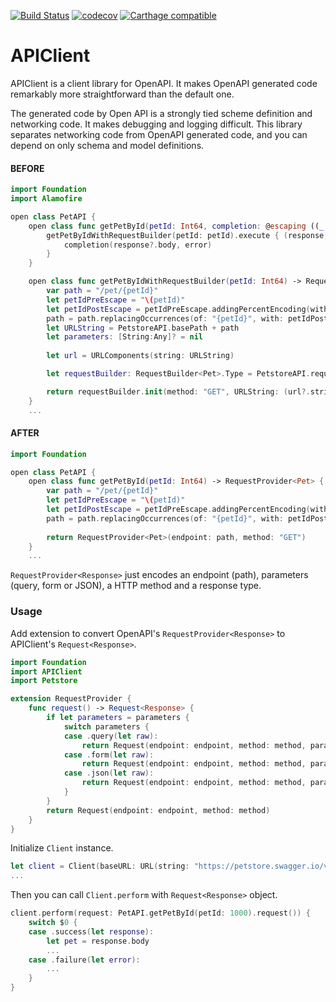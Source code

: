 [![Build Status](https://app.bitrise.io/app/fb217dd8dc7e8002/status.svg?token=zgTIlwz2Qz-YPsOK6rQxUQ)](https://app.bitrise.io/app/fb217dd8dc7e8002)
[![codecov](https://codecov.io/gh/folio-sec/APIClient/branch/master/graph/badge.svg)](https://codecov.io/gh/folio-sec/APIClient)
[![Carthage compatible](https://img.shields.io/badge/Carthage-compatible-4BC51D.svg?style=flat)](https://github.com/Carthage/Carthage)

# APIClient

APIClient is a client library for OpenAPI. It makes OpenAPI generated code remarkably more straightforward than the default one. 

The generated code by  Open API is a strongly tied scheme definition and networking code. It makes debugging and logging difficult. This library separates networking code from OpenAPI generated code, and you can depend on only schema and model definitions.


#### BEFORE

```swift
import Foundation
import Alamofire

open class PetAPI {
    open class func getPetById(petId: Int64, completion: @escaping ((_ data: Pet?,_ error: Error?) -> Void)) {
        getPetByIdWithRequestBuilder(petId: petId).execute { (response, error) -> Void in
            completion(response?.body, error)
        }
    }

    open class func getPetByIdWithRequestBuilder(petId: Int64) -> RequestBuilder<Pet> {
        var path = "/pet/{petId}"
        let petIdPreEscape = "\(petId)"
        let petIdPostEscape = petIdPreEscape.addingPercentEncoding(withAllowedCharacters: .urlPathAllowed) ?? ""
        path = path.replacingOccurrences(of: "{petId}", with: petIdPostEscape, options: .literal, range: nil)
        let URLString = PetstoreAPI.basePath + path
        let parameters: [String:Any]? = nil
        
        let url = URLComponents(string: URLString)

        let requestBuilder: RequestBuilder<Pet>.Type = PetstoreAPI.requestBuilderFactory.getBuilder()

        return requestBuilder.init(method: "GET", URLString: (url?.string ?? URLString), parameters: parameters, isBody: false)
    }
    ...
```

#### AFTER

```swift
import Foundation

open class PetAPI {
    open class func getPetById(petId: Int64) -> RequestProvider<Pet> {
        var path = "/pet/{petId}"
        let petIdPreEscape = "\(petId)"
        let petIdPostEscape = petIdPreEscape.addingPercentEncoding(withAllowedCharacters: .urlPathAllowed) ?? ""
        path = path.replacingOccurrences(of: "{petId}", with: petIdPostEscape, options: .literal, range: nil)
        
        return RequestProvider<Pet>(endpoint: path, method: "GET")
    }
    ...
```

`RequestProvider<Response>` just encodes an endpoint (path), parameters (query, form or JSON), a HTTP method and a response type.


### Usage

Add extension to convert OpenAPI's `RequestProvider<Response>` to APIClient's `Request<Response>`.

```swift
import Foundation
import APIClient
import Petstore

extension RequestProvider {
    func request() -> Request<Response> {
        if let parameters = parameters {
            switch parameters {
            case .query(let raw):
                return Request(endpoint: endpoint, method: method, parameters: Request.Parameters(raw))
            case .form(let raw):
                return Request(endpoint: endpoint, method: method, parameters: Request.Parameters(raw))
            case .json(let raw):
                return Request(endpoint: endpoint, method: method, parameters: Request.Parameters(raw))
            }
        }
        return Request(endpoint: endpoint, method: method)
    }
}
```

Initialize `Client` instance.

```swift
let client = Client(baseURL: URL(string: "https://petstore.swagger.io/v2")!)
...
```

Then you can call `Client.perform` with `Request<Response>` object.

```swift
client.perform(request: PetAPI.getPetById(petId: 1000).request()) {
    switch $0 {
    case .success(let response):
        let pet = response.body
        ...
    case .failure(let error):
        ...
    }
}
```
